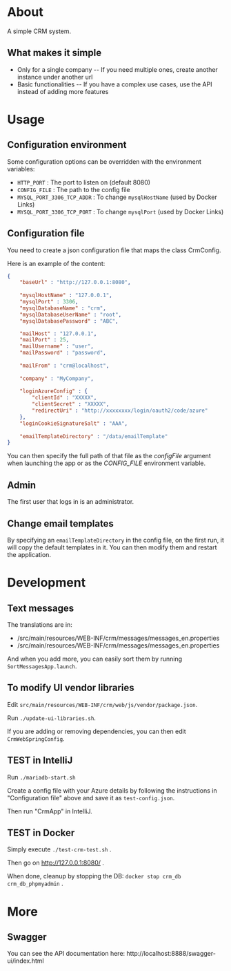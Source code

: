 # About

A simple CRM system.

## What makes it simple

- Only for a single company
-- If you need multiple ones, create another instance under another url
- Basic functionalities
-- If you have a complex use cases, use the API instead of adding more features

# Usage

## Configuration environment

Some configuration options can be overridden with the environment variables:

* `HTTP_PORT` : The port to listen on (default 8080)
* `CONFIG_FILE` : The path to the config file
* `MYSQL_PORT_3306_TCP_ADDR` : To change `mysqlHostName` (used by Docker Links)
* `MYSQL_PORT_3306_TCP_PORT` : To change `mysqlPort` (used by Docker Links)

## Configuration file

You need to create a json configuration file that maps the class CrmConfig.

Here is an example of the content:

```json
{
	"baseUrl" : "http://127.0.0.1:8080",
	
	"mysqlHostName" : "127.0.0.1",
	"mysqlPort" : 3306,
	"mysqlDatabaseName" : "crm",
	"mysqlDatabaseUserName" : "root",
	"mysqlDatabasePassword" : "ABC",

	"mailHost" : "127.0.0.1",
	"mailPort" : 25,
	"mailUsername" : "user",
	"mailPassword" : "password",
	
	"mailFrom" : "crm@localhost",
	
	"company" : "MyCompany",
	
	"loginAzureConfig" : {
		"clientId" : "XXXXX",
		"clientSecret" : "XXXXX",
		"redirectUri" : "http://xxxxxxxx/login/oauth2/code/azure"
	},
	"loginCookieSignatureSalt" : "AAA",
	
	"emailTemplateDirectory" : "/data/emailTemplate"
}
```

You can then specify the full path of that file as the *configFile* argument when launching the app or as the
*CONFIG_FILE* environment variable.

## Admin

The first user that logs in is an administrator.

## Change email templates

By specifying an `emailTemplateDirectory` in the config file, on the first run, it will copy the default 
templates in it. You can then modify them and restart the application.

# Development

## Text messages

The translations are in:
- /src/main/resources/WEB-INF/crm/messages/messages_en.properties
- /src/main/resources/WEB-INF/crm/messages/messages_en.properties

And when you add more, you can easily sort them by running `SortMessagesApp.launch`.

## To modify UI vendor libraries  

Edit `src/main/resources/WEB-INF/crm/web/js/vendor/package.json`.

Run `./update-ui-libraries.sh`.

If you are adding or removing dependencies, you can then edit `CrmWebSpringConfig`.

## TEST in IntelliJ

Run `./mariadb-start.sh`

Create a config file with your Azure details by following the instructions in "Configuration file" above and save it as `test-config.json`.

Then run "CrmApp" in IntelliJ.

## TEST in Docker

Simply execute `./test-crm-test.sh` .

Then go on http://127.0.0.1:8080/ .

When done, cleanup by stopping the DB: `docker stop crm_db crm_db_phpmyadmin` .

# More

## Swagger

You can see the API documentation here: http://localhost:8888/swagger-ui/index.html
